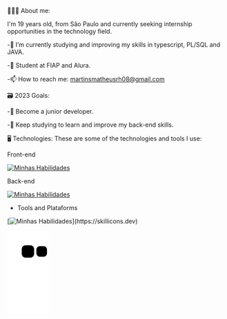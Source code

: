 👨🏻‍💻 About me:

I'm 19 years old, from São Paulo and currently seeking internship opportunities in the technology field. 

-🌱 I’m currently studying and improving my skills in typescript, PL/SQL and JAVA.

-👯 Student at FIAP and Alura.

-📫 How to reach me: martinsmatheusrh08@gmail.com

🗃️ 2023 Goals:

-👔 Become a junior developer.

-🎒 Keep studying to learn and improve my back-end skills.

🖥️ Technologies:
These are some of the technologies and tools I use:

Front-end

[![Minhas Habilidades](https://skillicons.dev/icons?i=html,css,js,react)](https://skillicons.dev)

Back-end

[![Minhas Habilidades](https://skillicons.dev/icons?i=java,py,mysql)](https://skillicons.dev)

- Tools and Plataforms

[![Minhas Habilidades](https://skillicons.dev/icons?i=git,androidstudio,eclipse,figma,flask,vscode,)](https://skillicons.dev)
           
  
          
          
  
</div>






![Snake animation](https://github.com/MatheusMartinsR/MatheusMartinsR/blob/output/github-contribution-grid-snake.svg)


